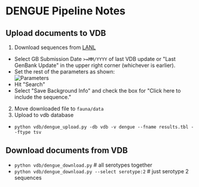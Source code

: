 # DENGUE Pipeline Notes

## Upload documents to VDB
1. Download sequences from [LANL](https://hfv.lanl.gov/components/sequence/HCV/search/searchi.html)
  * Select GB Submission Date `>=MM/YYYY` of last VDB update or "Last GenBank Update" in the upper right corner (whichever is earlier).
  * Set the rest of the parameters as shown:  
![Parameters](figures/download_instructions.png)  
  * Hit "Search"  
  * Select "Save Background Info" and check the box for "Click here to include the sequence."  
2. Move downloaded file to `fauna/data`
3. Upload to vdb database
  * `python vdb/dengue_upload.py -db vdb -v dengue --fname results.tbl --ftype tsv`

## Download documents from VDB
* `python vdb/dengue_download.py` # all serotypes together
* `python vdb/dengue_download.py --select serotype:2` # just serotype 2 sequences  
